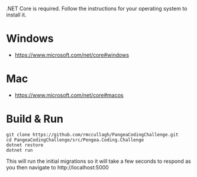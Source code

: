 .NET Core is required. Follow the instructions for your operating system to 
install it.

# Windows
- https://www.microsoft.com/net/core#windows

# Mac
- https://www.microsoft.com/net/core#macos

# Build & Run
```
git clone https://github.com/rmccullagh/PangeaCodingChallenge.git
cd PangeaCodingChallenge/src/Pengea.Coding.Challenge
dotnet restore
dotnet run
```

This will run the initial migrations so it will take a few seconds to respond as you then navigate to http://localhost:5000